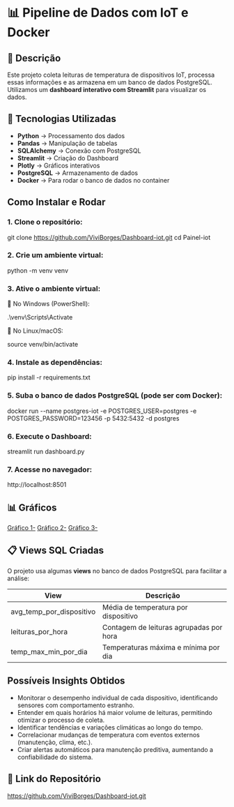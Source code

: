 # 📊 Pipeline de Dados com IoT e Docker

## 📌 Descrição

Este projeto coleta leituras de temperatura de dispositivos IoT, processa essas informações e as armazena em um banco de dados PostgreSQL.\
Utilizamos um **dashboard interativo com Streamlit** para visualizar os dados.


## 🚀 Tecnologias Utilizadas

- **Python** → Processamento dos dados
- **Pandas** → Manipulação de tabelas
- **SQLAlchemy** → Conexão com PostgreSQL
- **Streamlit** → Criação do Dashboard
- **Plotly** → Gráficos interativos
- **PostgreSQL** → Armazenamento de dados
- **Docker** → Para rodar o banco de dados no container


## Como Instalar e Rodar

### 1. Clone o repositório:

 git clone https://github.com/ViviBorges/Dashboard-iot.git
 cd Painel-iot

### 2. Crie um ambiente virtual:

python -m venv venv


### 3. Ative o ambiente virtual:

📍 No Windows (PowerShell):

.\venv\Scripts\Activate

📍 No Linux/macOS:

source venv/bin/activate


### 4. Instale as dependências:

pip install -r requirements.txt


### 5. Suba o banco de dados PostgreSQL (pode ser com Docker):

docker run --name postgres-iot -e POSTGRES_USER=postgres -e POSTGRES_PASSWORD=123456 -p 5432:5432 -d postgres


### 6. Execute o Dashboard:

streamlit run dashboard.py


### 7. Acesse no navegador:

http://localhost:8501


## 📊 Gráficos

[Gráfico 1-](images/Media_temp_por_dispositivo.png)
[Gráfico 2-](images/Leituras_por_hora_do_dia.png")
[Gráfico 3-](images/Temp_max_e_min_por_dia.png)


## 📋 Views SQL Criadas

O projeto usa algumas **views** no banco de dados PostgreSQL para facilitar a análise:

| View                        | Descrição                               |
| --------------------------- | --------------------------------------- |
| avg\_temp\_por\_dispositivo | Média de temperatura por dispositivo    |
| leituras\_por\_hora         | Contagem de leituras agrupadas por hora |
| temp\_max\_min\_por\_dia    | Temperaturas máxima e mínima por dia    |


## Possíveis Insights Obtidos

- Monitorar o desempenho individual de cada dispositivo, identificando sensores com comportamento estranho.
- Entender em quais horários há maior volume de leituras, permitindo otimizar o processo de coleta.
- Identificar tendências e variações climáticas ao longo do tempo.
- Correlacionar mudanças de temperatura com eventos externos (manutenção, clima, etc.).
- Criar alertas automáticos para manutenção preditiva, aumentando a confiabilidade do sistema.

## 💎 Link do Repositório

https://github.com/ViviBorges/Dashboard-iot.git


